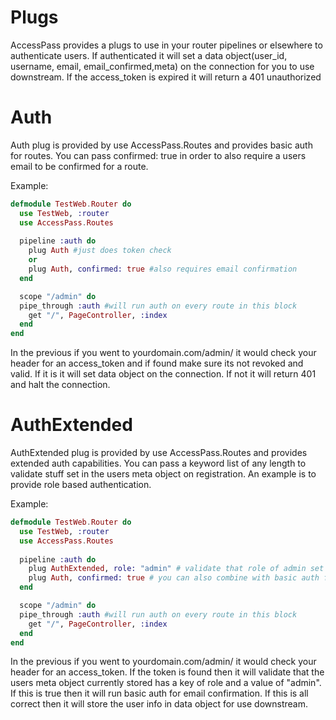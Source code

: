 # Plugs
AccessPass provides a plugs to use in your router pipelines or elsewhere to authenticate users. If authenticated it will set a data object(user_id, username, email, email_confirmed,meta) on the connection for you to use downstream. If the access_token is expired it will return a 401 unauthorized

# Auth
Auth plug is provided by use AccessPass.Routes and provides basic auth for routes. You can pass confirmed: true in order to also require a users email to be confirmed for a route.

Example:

```elixir
defmodule TestWeb.Router do
  use TestWeb, :router
  use AccessPass.Routes 
  
  pipeline :auth do
  	plug Auth #just does token check
  	or
  	plug Auth, confirmed: true #also requires email confirmation
  end	

  scope "/admin" do
  pipe_through :auth #will run auth on every route in this block
    get "/", PageController, :index
  end
end
```
In the previous if you went to yourdomain.com/admin/ it would check your header for an access_token and if found make sure its not revoked and valid. If it is it will set data object on the connection. If not it will return 401 and halt the connection.

# AuthExtended
AuthExtended plug is provided by use AccessPass.Routes and provides extended auth capabilities. You can pass a keyword list of any length to validate stuff set in the users meta object on registration. An example is to provide role based authentication.

Example:

```elixir
defmodule TestWeb.Router do
  use TestWeb, :router
  use AccessPass.Routes 
  
  pipeline :auth do
  	plug AuthExtended, role: "admin" # validate that role of admin set in meta object.
  	plug Auth, confirmed: true # you can also combine with basic auth for email confirmation validation.
  end	

  scope "/admin" do
  pipe_through :auth #will run auth on every route in this block
    get "/", PageController, :index
  end
end
```
In the previous if you went to yourdomain.com/admin/ it would check your header for an access_token. If the token is found then it will validate that the users meta object currently stored has a key of role and a value of "admin". If this is true then it will run basic auth for email confirmation. If this is all correct then it will store the user info in data object for use downstream.